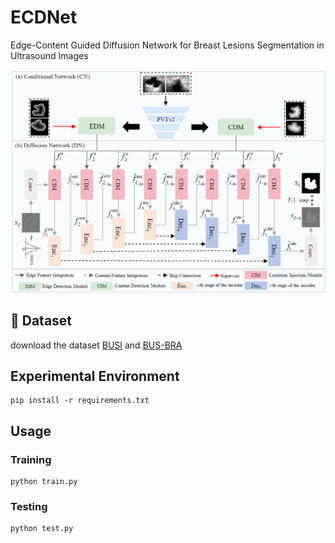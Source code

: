 # ECDNet

Edge-Content Guided Diffusion Network for Breast Lesions Segmentation in Ultrasound Images

![](./Overall.png)

## 🔗 Dataset

download the dataset [BUSI](https://scholar.cu.edu.eg/?q=afahmy/pages/dataset) and [BUS-BRA](https://github.com/wgomezf/BUS-BRA)

## Experimental Environment

```
pip install -r requirements.txt
```

## Usage

### Training

```
python train.py 
```

### Testing

```
python test.py 
```
